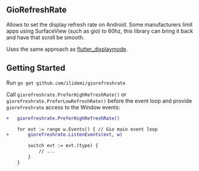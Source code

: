 GioRefreshRate
--------

Allows to set the display refresh rate on Android. Some manufacturers limit apps using SurfaceView (such as gio) to 60hz, this library can bring it back and have that scroll be smooth.

Uses the same approach as [flutter_displaymode](https://github.com/ajinasokan/flutter_displaymode).


## Getting Started

Run `go get github.com/ilidemi/giorefreshrate`

Call `giorefreshrate.PreferHighRefreshRate()` or `giorefreshrate.PreferLowRefreshRate()` before the event loop and provide `giorefreshrate` access to the Window events:

```diff
+   giorefreshrate.PreferHighRefreshRate()

    for evt := range w.Events() { // Gio main event loop
+       giorefreshrate.ListenEvents(evt, w)

        switch evt := evt.(type) {
            // ...
        }
    }
```
